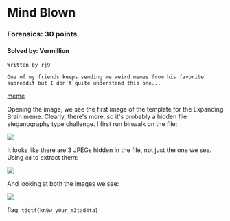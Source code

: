 # Mind Blown
### Forensics: 30 points
#### Solved by: Vermillion
```
Written by rj9

One of my friends keeps sending me weird memes from his favorite subreddit but I don't quite understand this one...
```
<a href="https://static.tjctf.org/694003b3deecf2382b3aa510e5f3e5f5153bb9c062e4f20878c0d343bc297767_meme.jpg">meme</a>

Opening the image, we see the first image of the template for the Expanding Brain meme. Clearly, there's more, so it's probably a hidden file steganography type challenge. I first run binwalk on the file:

<img src='https://cdn.discordapp.com/attachments/532350033241309226/567836539095220224/unknown.png'>

It looks like there are 3 JPEGs hidden in the file, not just the one we see. Using `dd` to extract them:

<img src='https://cdn.discordapp.com/attachments/532350033241309226/567837320842313729/unknown.png'>

And looking at both the images we see:

<img src='https://cdn.discordapp.com/attachments/532350033241309226/567837721100288011/unknown.png'>

flag: `tjctf{kn0w_y0ur_m3tad4ta}`
